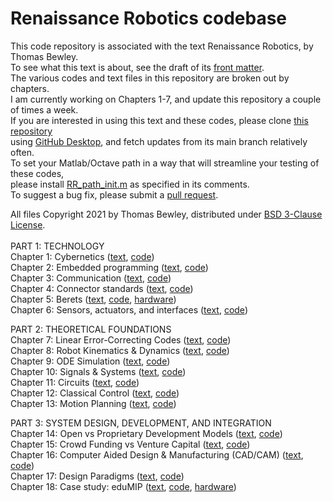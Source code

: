 # Renaissance Robotics codebase
This code repository is associated with the text Renaissance Robotics, by Thomas Bewley.<BR>
To see what this text is about, see the draft of its <a href="http://robotics.ucsd.edu/RR/RR_chap00.pdf">front matter</a>.<BR>
The various codes and text files in this repository are broken out by chapters.<BR>
I am currently working on Chapters 1-7, and update this repository a couple of times a week.<BR>
If you are interested in using this text and these codes, please clone <a href="https://github.com/tbewley/RR">this repository</a><BR>
using <a href="https://desktop.github.com/">GitHub Desktop</a>, and fetch updates from its main branch relatively often.<BR>
To set your Matlab/Octave path in a way that will streamline your testing of these codes,<BR>
please install <a href="https://github.com/tbewley/RR/blob/main/RR_path_init.m">RR_path_init.m</a> as specified in its comments.<BR>
To suggest a bug fix, please submit a <a href="https://docs.github.com/en/github/collaborating-with-issues-and-pull-requests/about-pull-requests">pull request</a>.
  
All files Copyright 2021 by Thomas Bewley, distributed under <a href="https://github.com/tbewley/RR/blob/main/LICENSE">BSD 3-Clause License</a>.<BR><BR>
PART 1: TECHNOLOGY<BR>
Chapter 1: Cybernetics                        (<a href="http://robotics.ucsd.edu/RR/RR_chap01.pdf">text</a>, <a href="https://github.com/tbewley/RR/tree/main/chap01">code</a>)<BR>
Chapter 2: Embedded programming               (<a href="http://robotics.ucsd.edu/RR/RR_chap02.pdf">text</a>, <a href="https://github.com/tbewley/RR/tree/main/chap02">code</a>)<BR>
Chapter 3: Communication                      (<a href="http://robotics.ucsd.edu/RR/RR_chap03.pdf">text</a>, <a href="https://github.com/tbewley/RR/tree/main/chap03">code</a>)<BR>
Chapter 4: Connector standards                (<a href="http://robotics.ucsd.edu/RR/RR_chap04.pdf">text</a>, <a href="https://github.com/tbewley/RR/tree/main/chap04">code</a>)<BR>
Chapter 5: Berets                             (<a href="http://robotics.ucsd.edu/RR/RR_chap05.pdf">text</a>, <a href="https://github.com/tbewley/RR/tree/main/chap05">code</a>, <a href="http://robotics.ucsd.edu/Berets">hardware</a>)<BR>
Chapter 6: Sensors, actuators, and interfaces (<a href="http://robotics.ucsd.edu/RR/RR_chap06.pdf">text</a>, <a href="https://github.com/tbewley/RR/tree/main/chap06">code</a>)<BR>

PART 2: THEORETICAL FOUNDATIONS<BR>
Chapter 7: Linear Error-Correcting Codes (<a href="http://robotics.ucsd.edu/RR/RR_chap07.pdf">text</a>, <a href="https://github.com/tbewley/RR/tree/main/chap07">code</a>)<BR>
Chapter 8: Robot Kinematics & Dynamics   (<a href="http://robotics.ucsd.edu/RR/">text</a>, <a href="https://github.com/tbewley/RR/tree/main/chap08">code</a>)<BR>
Chapter 9: ODE Simulation                (<a href="http://robotics.ucsd.edu/RR/">text</a>, <a href="https://github.com/tbewley/RR/tree/main/chap09">code</a>)<BR>
Chapter 10: Signals & Systems            (<a href="http://robotics.ucsd.edu/RR/">text</a>, <a href="https://github.com/tbewley/RR/tree/main/chap10">code</a>)<BR>
Chapter 11: Circuits                     (<a href="http://robotics.ucsd.edu/RR/">text</a>, <a href="https://github.com/tbewley/RR/tree/main/chap11">code</a>)<BR>
Chapter 12: Classical Control            (<a href="http://robotics.ucsd.edu/RR/">text</a>, <a href="https://github.com/tbewley/RR/tree/main/chap12">code</a>)<BR>
Chapter 13: Motion Planning              (<a href="http://robotics.ucsd.edu/RR/">text</a>, <a href="https://github.com/tbewley/RR/tree/main/chap13">code</a>)<BR>

PART 3: SYSTEM DESIGN, DEVELOPMENT, AND INTEGRATION<BR>
Chapter 14: Open vs Proprietary Development Models (<a href="http://robotics.ucsd.edu/RR/">text</a>, <a href="https://github.com/tbewley/RR/tree/main/chap14">code</a>)<BR>
Chapter 15: Crowd Funding vs Venture Capital       (<a href="http://robotics.ucsd.edu/RR/">text</a>, <a href="https://github.com/tbewley/RR/tree/main/chap15">code</a>)<BR>
Chapter 16: Computer Aided Design & Manufacturing (CAD/CAM) (<a href="http://robotics.ucsd.edu/RR/">text</a>, <a href="https://github.com/tbewley/RR/tree/main/chap16">code</a>)<BR>
Chapter 17: Design Paradigms                       (<a href="http://robotics.ucsd.edu/RR/">text</a>, <a href="https://github.com/tbewley/RR/tree/main/chap17">code</a>)<BR>
Chapter 18: Case study: eduMIP                     (<a href="http://robotics.ucsd.edu/RR/">text</a>, <a href="https://github.com/tbewley/RR/tree/main/chap18">code</a>, <a href="http://robotics.ucsd.edu/eduMIP">hardware</a>)<BR>
